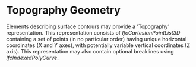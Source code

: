 Topography Geometry
===================

Elements describing surface contours may provide a 'Topography' representation. This representation consists of _IfcCartesianPointList3D_ containing a set of points (in no particular order) having unique horizontal coordinates (X and Y axes), with potentially variable vertical coordinates (Z axis). This representation may also contain optional breaklines using _IfcIndexedPolyCurve_.
